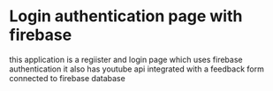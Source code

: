 # Login authentication page with firebase
 this application is a regiister and login page which uses firebase authentication it also has youtube api integrated with a feedback form connected to firebase database
